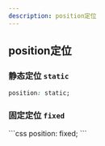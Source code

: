 ```yaml
---
description: position定位
---
```


## position定位

### 静态定位 `static`
```css
position: static;
```

### 固定定位 `fixed`

<div id="fixed">
</div>
<style>
  #fixed{
    position: fixed;
    top: 1em;
    right: 1em;
    width: 20%;
    background: #0091cc;
  }
</style>
```css
position: fixed;
```
